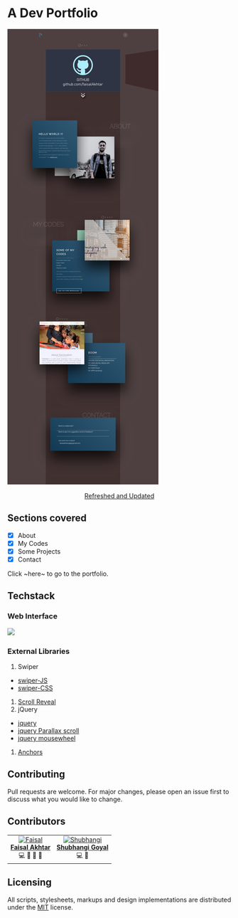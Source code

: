 # A Dev Portfolio

![](portfolio.jpg)

<p align="center"><u>Refreshed and Updated</u></p>

## Sections covered
- [x] About
- [x] My Codes
- [x] Some Projects
- [x] Contact

Click ~here~ to go to the portfolio.

## Techstack

### Web Interface
<img src="https://clipart.info/images/ccovers/1499794874html5-js-css3-logo-png.png" height="80">

### External Libraries
1. Swiper
  - [swiper-JS](js/swiper.jquery.min.js)
  - [swiper-CSS](css/swiper.min.css)
1. [Scroll Reveal](js/scrollreveal.min.js)
1. jQuery
  - [jquery](js/jquery.min.js)
  - [jquery Parallax scroll](js/jquery.parallax-scroll.js)
  - [jquery mousewheel](js/jquery.mousewheel.min.js)
1. [Anchors](js/anchors.nav.js)

## Contributing

Pull requests are welcome. For major changes, please open an issue first to discuss what you would like to change.

## Contributors

<table>
  <tr>
    <td align="center">
      <a href="http://faisalakhtar.github.io">
        <img src="https://avatars.githubusercontent.com/faisalakhtar" width="200px" alt="Faisal">
        <br>
        <b>Faisal Akhtar</b>
      </a>
      <br>
      <a title="Code">💻</a>
      <a title="Design">🎨</a>
      <a title="Documentation">📖</a>
      <a title="Maintenance">🚧</a>
    </td>
    <td align="center">
      <a href="http://goyalshubhangi.github.io">
        <img src="https://avatars.githubusercontent.com/goyalshubhangi" width="200px" alt="Shubhangi">
        <br>
        <b>Shubhangi Goyal</b>
      </a>
      <br>
      <a title="Code">💻</a>
      <a title="Design">🎨</a>
    </td>
  </tr>
</table>

## Licensing

All scripts, stylesheets, markups and design implementations are distributed under the [MIT](LICENSE) license.
